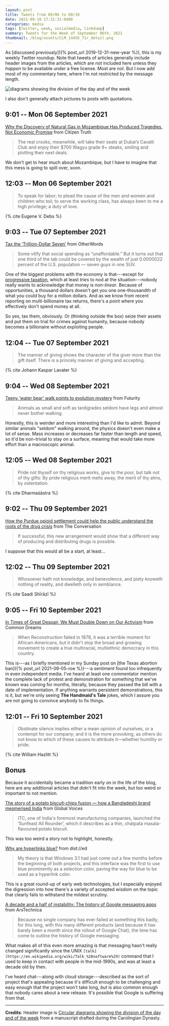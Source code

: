 ```yaml
---
layout: post
title: Tweets from 09/06 to 09/10
date: 2021-09-10 17:31:31-0400
categories: media
tags: [twitter, week, socialmedia, linkdump]
summary: Tweets for the Week of September 06th, 2021
thumbnail: /blog/assets/CLM_14456_71r_detail.png
---
```


As [discussed previously]({% post_url 2019-12-31-new-year %}), this is my weekly Twitter roundup.  Note that tweets of articles generally include header images from the articles, which are not included here unless they *happen* to be available under a free license.  Most are not.  But I now add most of my commentary here, where I'm not restricted by the message length.

![diagrams showing the division of the day and of the week](/blog/assets/CLM_14456_71r_detail.png "diagrams showing the division of the day and of the week")

I also don't generally attach pictures to posts with quotations.

## 9:01 -- Mon 06 September 2021

[<i class="fab fa-twitter-square"></i>](https://jcolag.github.io/twitter/1434864208059850754) [Why the Discovery of Natural Gas in Mozambique Has Produced Tragedies, Not Economic Promise](https://citizentruth.org/why-the-discovery-of-natural-gas-in-mozambique-has-produced-tragedies-not-economic-promise/) from Citizen Truth

 > The real crooks, meanwhile, will take their seats at Dubai’s Cavalli Club and enjoy their $700 Wagyu grade 9+ steaks, smiling and plotting their next deals.

We don't get to hear much about Mozambique, but I have to imagine that this mess is going to spill over, soon.

## 12:03 -- Mon 06 September 2021

[<i class="fab fa-twitter-square"></i>](https://jcolag.github.io/twitter/1434910009654120448)

 > To speak for labor; to plead the cause of the men and women and children who toil; to serve the working class, has always been to me a high privilege; a duty of love.

{% cite Eugene V. Debs %}

## 9:03 -- Tue 07 September 2021

[<i class="fab fa-twitter-square"></i>](https://jcolag.github.io/twitter/1435227099216896001) [Tax the ‘Trillion-Dollar Seven’](https://otherwords.org/tax-the-trillion-dollar-seven/) from OtherWords

 > Some vilify that social spending as “unaffordable.” But it turns out that one third of the tab could be covered by the wealth of just 0.0000022 percent of the U.S. population — seven guys in one SUV.

One of the biggest problems with the economy is that---except for [progressive taxation](https://en.wikipedia.org/wiki/Progressive_tax), which at least *tries* to nod at the situation---nobody really wants to acknowledge that money is *non-linear*.  Because of opportunities, a thousand dollars doesn't get you one one-thousandth of what you could buy for a million dollars.  And as we know from recent reporting on multi-billionaire tax returns, there's a point where you effectively don't spend money at all.

So yes, tax them, obviously.  Or (thinking outside the box) seize their assets and put them on trial for crimes against humanity, because nobody becomes a billionaire without exploiting people.

## 12:04 -- Tue 07 September 2021

[<i class="fab fa-twitter-square"></i>](https://jcolag.github.io/twitter/1435272649383555074)

 > The manner of giving shows the character of the giver more than the gift itself.  There is a princely manner of giving and accepting.

{% cite Johann Kaspar Lavater %}

## 9:04 -- Wed 08 September 2021

[<i class="fab fa-twitter-square"></i>](https://jcolag.github.io/twitter/1435589738644205571) [Teeny ‘water bear’ walk points to evolution mystery](https://www.futurity.org/tardigrades-water-bears-gait-evolution-2620842-2/) from Futurity

 > Animals as small and soft as tardigrades seldom have legs and almost never bother walking.

Honestly, this is weirder and more interesting than I'd like to admit.  Beyond similar animals "seldom" walking around, the physics doesn't even make a lot of sense.  Mass increases or decreases far faster than length and speed, so it'd be non-trivial to stay on a surface, meaning that would take more effort than a macroscopic animal.

## 12:05 -- Wed 08 September 2021

[<i class="fab fa-twitter-square"></i>](https://jcolag.github.io/twitter/1435635289016336387)

 > Pride not thyself on thy religious works, give to the poor, but talk not of thy gifts: By pride religious merit melts away, the merit of thy alms, by ostentation.

{% cite Dharmaśāstra %}

## 9:02 -- Thu 09 September 2021

[<i class="fab fa-twitter-square"></i>](https://jcolag.github.io/twitter/1435951623553970176) [How the Purdue opioid settlement could help the public understand the roots of the drug crisis](https://theconversation.com/how-the-purdue-opioid-settlement-could-help-the-public-understand-the-roots-of-the-drug-crisis-166701) from The Conversation

 > If successful, this new arrangement would show that a different way of producing and distributing drugs is possible.

I suppose that this would all be a start, at least...

## 12:02 -- Thu 09 September 2021

[<i class="fab fa-twitter-square"></i>](https://jcolag.github.io/twitter/1435996921798316036)

 > Whosoever hath not knowledge, and benevolence, and piety knoweth nothing of reality, and dwelleth only in semblance.

{% cite Saadi Shīrāzī %}

## 9:05 -- Fri 10 September 2021

[<i class="fab fa-twitter-square"></i>](https://jcolag.github.io/twitter/1436314766281039873) [In Times of Great Despair, We Must Double Down on Our Activism](https://www.commondreams.org/views/2021/09/03/times-great-despair-we-must-double-down-our-activism) from Common Dreams

 > When Reconstruction failed in 1876, it was a terrible moment for African-Americans, but it didn't stop the broad and growing movement to create a true multiracial, multiethnic democracy in this country.

This is---as I briefly mentioned in my Sunday post on [the Texas abortion ban]({% post_url 2021-09-05-roe %})---a sentiment found too infrequently in even independent media.  I've heard at least one commentator mention the complete lack of protest and demonstration for something that we've known was coming for months, literally, because they passed the bill with a date of implementation.  If anything warrants persistent demonstrations, this is it, but we're only seeing **The Handmaid's Tale** jokes, which I assure you are not going to convince anybody to fix things.

## 12:01 -- Fri 10 September 2021

[<i class="fab fa-twitter-square"></i>](https://jcolag.github.io/twitter/1436359057984610306)

 > Obstinate silence implies either a mean opinion of ourselves, or a contempt for our company; and it is the more provoking, as others do not know to which of these causes to attribute it—whether humility or pride.

{% cite William Hazlitt %}

## Bonus

Because it accidentally became a tradition early on in the life of the blog, here are any additional articles that didn't fit into the week, but too weird or important to not mention.

<i class="fas fa-square"></i> [The story of a potato biscuit-chips fusion — how a Bangladeshi brand mesmerised India](https://globalvoices.org/2021/09/05/the-story-of-a-potato-biscuit-chips-fusion-how-a-bangladeshi-brand-mesmerised-india/) from Global Voices

 > ITC, one of India's foremost manufacturing companies, launched the ‘Sunfeast All Rounder’, which it describes as a thin, chatpata masala-flavoured potato biscuit.

This was too weird a story not to highlight, honestly.

<i class="fas fa-square"></i> [Why are hyperlinks blue?](https://blog.mozilla.org/en/internet-culture/deep-dives/why-are-hyperlinks-blue/) from dist://ed

 > My theory is that Windows 3.1 had just come out a few months before the beginning of both projects, and this interface was the first to use blue prominently as a selection color, paving the way for blue to be used as a hyperlink color.

This is a great round-up of early web technologies, but I especially enjoyed the digression into how there's a variety of accepted wisdom on the topic that clearly fails to withstand the mildest scrutiny.

<i class="fas fa-square"></i> [A decade and a half of instability: The history of Google messaging apps](https://arstechnica.com/gadgets/2021/08/a-decade-and-a-half-of-instability-the-history-of-google-messaging-apps/) from ArsTechnica

 > Because no single company has ever failed at something this badly, for this long, with this many different products (and because it has barely been a month since the rollout of Google Chat), the time has come to outline the history of Google messaging.

What makes all of this even more amazing is that messaging hasn't really changed significantly since the UNIX `[talk](https://en.wikipedia.org/wiki/Talk_%28software%29)` command that I used to keep in contact with people in the mid-1990s, and was at least a decade old by then.

I've heard chat---along with cloud storage---described as the sort of project that's appealing because it's difficult enough to be challenging and easy enough that the project won't take long, *but* is also common enough that nobody cares about a new release.  It's possible that Google is suffering from that.

* * *

**Credits**:  Header image is [Circular diagrams showing the division of the day and of the week](https://commons.wikimedia.org/wiki/File:CLM_14456_71r_detail.jpg) from a manuscript drafted during the Carolingian Dynasty.
